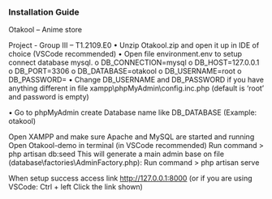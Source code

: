 <h3>Installation Guide</h3>

Otakool – Anime store

Project - Group III – T1.2109.E0
•	Unzip Otakool.zip and open it up in IDE of choice (VSCode recommended)
•	Open file environment.env to setup connect database mysql.
o	DB_CONNECTION=mysql
o	DB_HOST=127.0.0.1
o	DB_PORT=3306
o	DB_DATABASE=otakool
o	DB_USERNAME=root
o	DB_PASSWORD=
•	Change DB_USERNAME and DB_PASSWORD if you have anything different in file xampp\phpMyAdmin\config.inc.php (default is ‘root’ and password is empty)
	 
•	Go to phpMyAdmin create Database name like DB_DATABASE (Example: otakool)


Open XAMPP and make sure Apache and MySQL are started and running
Open Otakool-demo in terminal (in VSCode recommended) 
Run command > php artisan db:seed
This will generate a main admin base on file (database\factories\AdminFactory.php):
Run command > php artisan serve 
 
 When setup success access link http://127.0.0.1:8000 (or if you are using VSCode: Ctrl + left Click the link shown)
